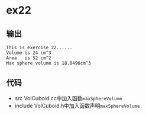 # ex22
## 输出
```shell
This is exercise 22......
Volume is 24 cm^3
Area   is 52 cm^2
Max sphere volume is 18.8496cm^3
```
## 代码
+ src
  VolCuboid.cc中加入函数`maxSphereVolume`
+ include
  VolCuboid.h中加入函数声明`maxSphereVolume`

